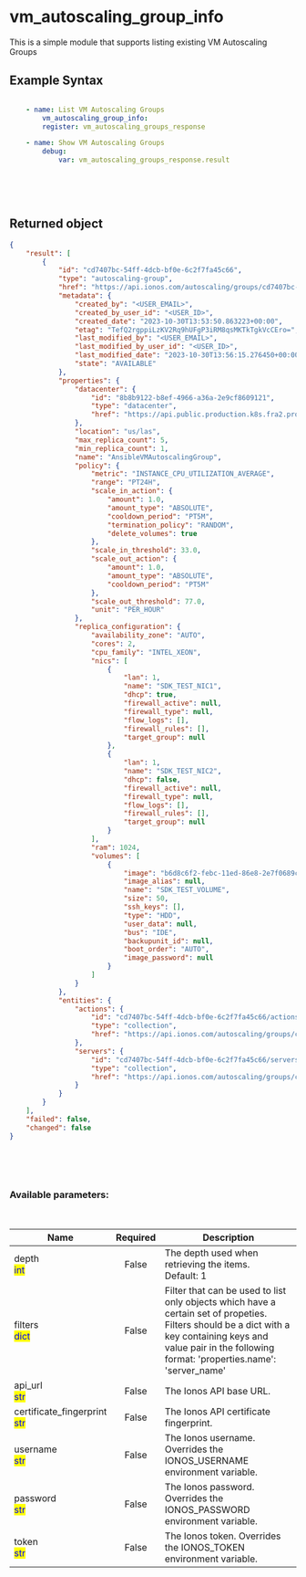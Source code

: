 # vm_autoscaling_group_info

This is a simple module that supports listing existing VM Autoscaling Groups

## Example Syntax


```yaml

    - name: List VM Autoscaling Groups
        vm_autoscaling_group_info:
        register: vm_autoscaling_groups_response

    - name: Show VM Autoscaling Groups
        debug:
            var: vm_autoscaling_groups_response.result

```

&nbsp;

&nbsp;
## Returned object
```json
{
    "result": [
        {
            "id": "cd7407bc-54ff-4dcb-bf0e-6c2f7fa45c66",
            "type": "autoscaling-group",
            "href": "https://api.ionos.com/autoscaling/groups/cd7407bc-54ff-4dcb-bf0e-6c2f7fa45c66",
            "metadata": {
                "created_by": "<USER_EMAIL>",
                "created_by_user_id": "<USER_ID>",
                "created_date": "2023-10-30T13:53:50.863223+00:00",
                "etag": "TefQ2rgppiLzKV2Rq9hUFgP3iRM8qsMKTkTgkVcCEro=",
                "last_modified_by": "<USER_EMAIL>",
                "last_modified_by_user_id": "<USER_ID>",
                "last_modified_date": "2023-10-30T13:56:15.276450+00:00",
                "state": "AVAILABLE"
            },
            "properties": {
                "datacenter": {
                    "id": "8b8b9122-b8ef-4966-a36a-2e9cf8609121",
                    "type": "datacenter",
                    "href": "https://api.public.production.k8s.fra2.profitbricks.net/cloudapi/v6/datacenters/8b8b9122-b8ef-4966-a36a-2e9cf8609121"
                },
                "location": "us/las",
                "max_replica_count": 5,
                "min_replica_count": 1,
                "name": "AnsibleVMAutoscalingGroup",
                "policy": {
                    "metric": "INSTANCE_CPU_UTILIZATION_AVERAGE",
                    "range": "PT24H",
                    "scale_in_action": {
                        "amount": 1.0,
                        "amount_type": "ABSOLUTE",
                        "cooldown_period": "PT5M",
                        "termination_policy": "RANDOM",
                        "delete_volumes": true
                    },
                    "scale_in_threshold": 33.0,
                    "scale_out_action": {
                        "amount": 1.0,
                        "amount_type": "ABSOLUTE",
                        "cooldown_period": "PT5M"
                    },
                    "scale_out_threshold": 77.0,
                    "unit": "PER_HOUR"
                },
                "replica_configuration": {
                    "availability_zone": "AUTO",
                    "cores": 2,
                    "cpu_family": "INTEL_XEON",
                    "nics": [
                        {
                            "lan": 1,
                            "name": "SDK_TEST_NIC1",
                            "dhcp": true,
                            "firewall_active": null,
                            "firewall_type": null,
                            "flow_logs": [],
                            "firewall_rules": [],
                            "target_group": null
                        },
                        {
                            "lan": 1,
                            "name": "SDK_TEST_NIC2",
                            "dhcp": false,
                            "firewall_active": null,
                            "firewall_type": null,
                            "flow_logs": [],
                            "firewall_rules": [],
                            "target_group": null
                        }
                    ],
                    "ram": 1024,
                    "volumes": [
                        {
                            "image": "b6d8c6f2-febc-11ed-86e8-2e7f0689c849",
                            "image_alias": null,
                            "name": "SDK_TEST_VOLUME",
                            "size": 50,
                            "ssh_keys": [],
                            "type": "HDD",
                            "user_data": null,
                            "bus": "IDE",
                            "backupunit_id": null,
                            "boot_order": "AUTO",
                            "image_password": null
                        }
                    ]
                }
            },
            "entities": {
                "actions": {
                    "id": "cd7407bc-54ff-4dcb-bf0e-6c2f7fa45c66/actions",
                    "type": "collection",
                    "href": "https://api.ionos.com/autoscaling/groups/cd7407bc-54ff-4dcb-bf0e-6c2f7fa45c66/actions"
                },
                "servers": {
                    "id": "cd7407bc-54ff-4dcb-bf0e-6c2f7fa45c66/servers",
                    "type": "collection",
                    "href": "https://api.ionos.com/autoscaling/groups/cd7407bc-54ff-4dcb-bf0e-6c2f7fa45c66/servers"
                }
            }
        }
    ],
    "failed": false,
    "changed": false
}

```

&nbsp;

&nbsp;
### Available parameters:
&nbsp;

<table data-full-width="true">
  <thead>
    <tr>
      <th width="22.8vw">Name</th>
      <th width="10.8vw" align="center">Required</th>
      <th>Description</th>
    </tr>
  </thead>
  <tbody>
  <tr>
  <td>depth<br/><mark style="color:blue;">int</mark></td>
  <td align="center">False</td>
  <td>The depth used when retrieving the items.<br />Default: 1</td>
  </tr>
  <tr>
  <td>filters<br/><mark style="color:blue;">dict</mark></td>
  <td align="center">False</td>
  <td>Filter that can be used to list only objects which have a certain set of propeties. Filters should be a dict with a key containing keys and value pair in the following format: 'properties.name': 'server_name'</td>
  </tr>
  <tr>
  <td>api_url<br/><mark style="color:blue;">str</mark></td>
  <td align="center">False</td>
  <td>The Ionos API base URL.</td>
  </tr>
  <tr>
  <td>certificate_fingerprint<br/><mark style="color:blue;">str</mark></td>
  <td align="center">False</td>
  <td>The Ionos API certificate fingerprint.</td>
  </tr>
  <tr>
  <td>username<br/><mark style="color:blue;">str</mark></td>
  <td align="center">False</td>
  <td>The Ionos username. Overrides the IONOS_USERNAME environment variable.</td>
  </tr>
  <tr>
  <td>password<br/><mark style="color:blue;">str</mark></td>
  <td align="center">False</td>
  <td>The Ionos password. Overrides the IONOS_PASSWORD environment variable.</td>
  </tr>
  <tr>
  <td>token<br/><mark style="color:blue;">str</mark></td>
  <td align="center">False</td>
  <td>The Ionos token. Overrides the IONOS_TOKEN environment variable.</td>
  </tr>
  </tbody>
</table>
